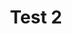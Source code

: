 <html lang="en">
<head>
    <meta charset="UTF-8">
    <meta name="viewport" content="width=device-width, initial-scale=1.0">
    <title>Test a</title>
</head>
<body>
    <header>
        <h1>Test 2</h1>
    </header>
</body>
</html>
